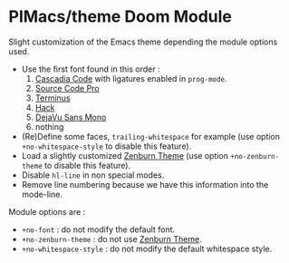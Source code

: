 # PIMacs/theme Doom Module

Slight customization of the Emacs theme depending the module options used.

* Use the first font found in this order :
  1. [Cascadia Code](https://github.com/microsoft/cascadia-code) with ligatures
     enabled in `prog-mode`.
  1. [Source Code Pro](https://github.com/adobe-fonts/source-code-pro)
  1. [Terminus](https://terminus-font.sourceforge.net/)
  1. [Hack](https://github.com/source-foundry/Hack?tab=readme-ov-file)
  1. [DejaVu Sans Mono](https://dejavu-fonts.github.io/)
  1. nothing
* (Re)Define some faces, `trailing-whitespace` for example (use option
  `+no-whitespace-style` to disable this feature).
* Load a slightly customized [Zenburn Theme](https://github.com/bbatsov/zenburn-emacs) (use option
  `+no-zenburn-theme` to disable this feature).
* Disable `hl-line` in non special modes.
* Remove line numbering because we have this information into the mode-line.

Module options are :
* `+no-font` : do not modify the default font.
* `+no-zenburn-theme` : do not use [Zenburn Theme](https://github.com/bbatsov/zenburn-emacs).
* `+no-whitespace-style` : do not modify the default whitespace style.
